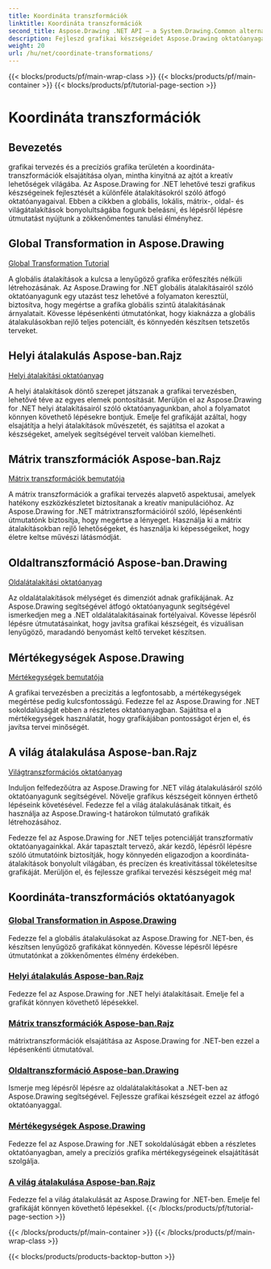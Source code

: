 ```yaml
---
title: Koordináta transzformációk
linktitle: Koordináta transzformációk
second_title: Aspose.Drawing .NET API – a System.Drawing.Common alternatívája
description: Fejleszd grafikai készségeidet Aspose.Drawing oktatóanyagainkkal. Fedezze fel a globális, lokális, mátrix-, oldal- és világátalakításokat, sajátítsa el a precíziós grafikákat a .NET-ben.
weight: 20
url: /hu/net/coordinate-transformations/
---
```


{{< blocks/products/pf/main-wrap-class >}}
{{< blocks/products/pf/main-container >}}
{{< blocks/products/pf/tutorial-page-section >}}

# Koordináta transzformációk


## Bevezetés

grafikai tervezés és a precíziós grafika területén a koordináta-transzformációk elsajátítása olyan, mintha kinyitná az ajtót a kreatív lehetőségek világába. Az Aspose.Drawing for .NET lehetővé teszi grafikus készségeinek fejlesztését a különféle átalakításokról szóló átfogó oktatóanyagaival. Ebben a cikkben a globális, lokális, mátrix-, oldal- és világátalakítások bonyolultságába fogunk beleásni, és lépésről lépésre útmutatást nyújtunk a zökkenőmentes tanulási élményhez.

## Global Transformation in Aspose.Drawing
[Global Transformation Tutorial](./global-transformation/)

A globális átalakítások a kulcsa a lenyűgöző grafika erőfeszítés nélküli létrehozásának. Az Aspose.Drawing for .NET globális átalakításairól szóló oktatóanyagunk egy utazást tesz lehetővé a folyamaton keresztül, biztosítva, hogy megértse a grafika globális szintű átalakításának árnyalatait. Kövesse lépésenkénti útmutatónkat, hogy kiaknázza a globális átalakulásokban rejlő teljes potenciált, és könnyedén készítsen tetszetős terveket.

## Helyi átalakulás Aspose-ban.Rajz
[Helyi átalakítási oktatóanyag](./local-transformation/)

A helyi átalakítások döntő szerepet játszanak a grafikai tervezésben, lehetővé téve az egyes elemek pontosítását. Merüljön el az Aspose.Drawing for .NET helyi átalakításairól szóló oktatóanyagunkban, ahol a folyamatot könnyen követhető lépésekre bontjuk. Emelje fel grafikáját azáltal, hogy elsajátítja a helyi átalakítások művészetét, és sajátítsa el azokat a készségeket, amelyek segítségével terveit valóban kiemelheti.

## Mátrix transzformációk Aspose-ban.Rajz
[Mátrix transzformációk bemutatója](./matrix-transformations/)

A mátrix transzformációk a grafikai tervezés alapvető aspektusai, amelyek hatékony eszközkészletet biztosítanak a kreatív manipulációhoz. Az Aspose.Drawing for .NET mátrixtranszformációiról szóló, lépésenkénti útmutatónk biztosítja, hogy megértse a lényeget. Használja ki a mátrix átalakításokban rejlő lehetőségeket, és használja ki képességeiket, hogy életre keltse művészi látásmódját.

## Oldaltranszformáció Aspose-ban.Drawing
[Oldalátalakítási oktatóanyag](./page-transformation/)

Az oldalátalakítások mélységet és dimenziót adnak grafikájának. Az Aspose.Drawing segítségével átfogó oktatóanyagunk segítségével ismerkedjen meg a .NET oldalátalakításainak fortélyaival. Kövesse lépésről lépésre útmutatásainkat, hogy javítsa grafikai készségeit, és vizuálisan lenyűgöző, maradandó benyomást keltő terveket készítsen.

## Mértékegységek Aspose.Drawing
[Mértékegységek bemutatója](./units-of-measure/)

A grafikai tervezésben a precizitás a legfontosabb, a mértékegységek megértése pedig kulcsfontosságú. Fedezze fel az Aspose.Drawing for .NET sokoldalúságát ebben a részletes oktatóanyagban. Sajátítsa el a mértékegységek használatát, hogy grafikájában pontosságot érjen el, és javítsa tervei minőségét.

## A világ átalakulása Aspose-ban.Rajz
[Világtranszformációs oktatóanyag](./world-transformation/)

Induljon felfedezőútra az Aspose.Drawing for .NET világ átalakulásáról szóló oktatóanyagunk segítségével. Növelje grafikus készségeit könnyen érthető lépéseink követésével. Fedezze fel a világ átalakulásának titkait, és használja az Aspose.Drawing-t határokon túlmutató grafikák létrehozásához.

Fedezze fel az Aspose.Drawing for .NET teljes potenciálját transzformatív oktatóanyagainkkal. Akár tapasztalt tervező, akár kezdő, lépésről lépésre szóló útmutatóink biztosítják, hogy könnyedén eligazodjon a koordináta-átalakítások bonyolult világában, és precízen és kreativitással tökéletesítse grafikáját. Merüljön el, és fejlessze grafikai tervezési készségeit még ma!
## Koordináta-transzformációs oktatóanyagok
### [Global Transformation in Aspose.Drawing](./global-transformation/)
Fedezze fel a globális átalakulásokat az Aspose.Drawing for .NET-ben, és készítsen lenyűgöző grafikákat könnyedén. Kövesse lépésről lépésre útmutatónkat a zökkenőmentes élmény érdekében.
### [Helyi átalakulás Aspose-ban.Rajz](./local-transformation/)
Fedezze fel az Aspose.Drawing for .NET helyi átalakításait. Emelje fel a grafikát könnyen követhető lépésekkel.
### [Mátrix transzformációk Aspose-ban.Rajz](./matrix-transformations/)
mátrixtranszformációk elsajátítása az Aspose.Drawing for .NET-ben ezzel a lépésenkénti útmutatóval.
### [Oldaltranszformáció Aspose-ban.Drawing](./page-transformation/)
Ismerje meg lépésről lépésre az oldalátalakításokat a .NET-ben az Aspose.Drawing segítségével. Fejlessze grafikai készségeit ezzel az átfogó oktatóanyaggal.
### [Mértékegységek Aspose.Drawing](./units-of-measure/)
Fedezze fel az Aspose.Drawing for .NET sokoldalúságát ebben a részletes oktatóanyagban, amely a precíziós grafika mértékegységeinek elsajátítását szolgálja.
### [A világ átalakulása Aspose-ban.Rajz](./world-transformation/)
Fedezze fel a világ átalakulását az Aspose.Drawing for .NET-ben. Emelje fel grafikáját könnyen követhető lépésekkel.
{{< /blocks/products/pf/tutorial-page-section >}}

{{< /blocks/products/pf/main-container >}}
{{< /blocks/products/pf/main-wrap-class >}}

{{< blocks/products/products-backtop-button >}}
